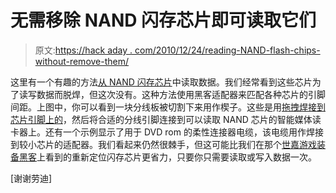 # 无需移除 NAND 闪存芯片即可读取它们

> 原文:[https://hack aday . com/2010/12/24/reading-NAND-flash-chips-without-remove-them/](https://hackaday.com/2010/12/24/reading-nand-flash-chips-without-removing-them/)

这里有一个有趣的方法[从 NAND 闪存芯片](http://www.uchobby.com/index.php/2007/05/05/read-embedded-flash-chips/)中读取数据。我们经常看到这些芯片为了读写数据而脱焊，但这次没有。这种方法使用黑客适配器来匹配各种芯片的引脚间距。上图中，你可以看到一块分线板被切割下来用作楔子。这些是用[拖拽焊接到芯片引脚上的](http://hackaday.com/2010/08/29/hackaday-links-august-29-2010/)，然后将合适的分线引脚连接到可以读取 NAND 芯片的智能媒体读卡器上。还有一个示例显示了用于 DVD rom 的柔性连接器电缆，该电缆用作焊接到较小芯片的适配器。我们看起来仍然很棘手，但这可能比我们在那个[世嘉游戏装备黑客](http://hackaday.com/2010/12/15/developing-a-sega-game-gear-flash-cartridge/)上看到的重新定位闪存芯片更省力，只要你只需要读取或写入数据一次。

[谢谢劳迪]